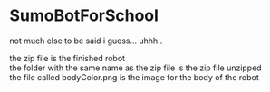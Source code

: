 # SumoBotForSchool

not much else to be said i guess...
uhhh..




the zip file is the finished robot  
the folder with the same name as the zip file is the zip file unzipped  
the file called bodyColor.png is the image for the body of the robot  
